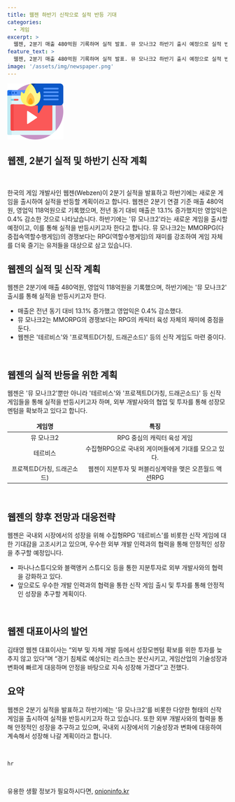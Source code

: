 ```yaml
---
title: 웹젠 하반기 신작으로 실적 반등 기대
categories:
  - 게임
excerpt: >
  웹젠, 2분기 매출 480억원 기록하며 실적 발표. 뮤 모나크2 하반기 출시 예정으로 실적 반등 기대. 테르비스 사내 테스트 후 해외 시장 공략 시도. 프로젝트D(가칭, 드래곤소드) 개발사와 협업 원활히 진행. 프로젝트 세일러를 위해 파나나스튜디오, 블랙앵커 스튜디오에 투자. 계속적인 우수 개발 인력 확보 및 게임개발 프로젝트 추진. 웹젠 대표이사는 안정을 바탕으로 지속 성장을 모색 중임을 강조.
feature_text: >
  웹젠, 2분기 매출 480억원 기록하며 실적 발표. 뮤 모나크2 하반기 출시 예정으로 실적 반등 기대. 테르비스 사내 테스트 후 해외 시장 공략 시도. 프로젝트D(가칭, 드래곤소드) 개발사와 협업 원활히 진행. 프로젝트 세일러를 위해 파나나스튜디오, 블랙앵커 스튜디오에 투자. 계속적인 우수 개발 인력 확보 및 게임개발 프로젝트 추진. 웹젠 대표이사는 안정을 바탕으로 지속 성장을 모색 중임을 강조.
image: '/assets/img/newspaper.png'
---
```


<p><img src="/assets/img/news.png" alt="rentncar 속보" /></p>

<h2>웹젠, 2분기 실적 및 하반기 신작 계획</h2>

<p data-ke-size="size16">&nbsp;</p>

<p>한국의 게임 개발사인 웹젠(Webzen)이 2분기 실적을 발표하고 하반기에는 새로운 게임을 출시하여 실적을 반등할 계획이라고 합니다. 웹젠은 2분기 연결 기준 매출 480억원, 영업익 118억원으로 기록했으며, 전년 동기 대비 매출은 13.1% 증가했지만 영업익은 0.4% 감소한 것으로 나타났습니다. 하반기에는 '뮤 모나크2'라는 새로운 게임을 출시할 예정이고, 이를 통해 실적을 반등시키고자 한다고 합니다. 뮤 모나크2는 MMORPG(다중접속역할수행게임)의 경쟁보다는 RPG(역할수행게임)의 재미를 강조하여 게임 자체를 더욱 즐기는 유저들을 대상으로 삼고 있습니다.</p></p>

<h2>웹젠의 실적 및 신작 계획</h2>

<p data-ke-size="size16">웹젠은 2분기에 매출 480억원, 영업익 118억원을 기록했으며, 하반기에는 '뮤 모나크2' 출시를 통해 실적을 반등시키고자 한다.</p>

<ul>
<li>매출은 전년 동기 대비 13.1% 증가했고 영업익은 0.4% 감소했다.</li>
<li>뮤 모나크2는 MMORPG의 경쟁보다는 RPG의 캐릭터 육성 자체의 재미에 중점을 둔다.</li>
<li>웹젠은 '테르비스'와 '프로젝트D(가칭, 드래곤소드)' 등의 신작 게임도 마련 중이다.</li>
</ul>

<p data-ke-size="size16">&nbsp;</p>

<h2>웹젠의 실적 반등을 위한 계획</h2>

<p data-ke-size="size16">웹젠은 '뮤 모나크2'뿐만 아니라 '테르비스'와 '프로젝트D(가칭, 드래곤소드)' 등 신작 게임들을 통해 실적을 반등시키고자 하며, 외부 개발사와의 협업 및 투자를 통해 성장모멘텀을 확보하고 있다고 합니다.</p>

<table>
<thead>
<tr>
<td style="text-align: center; height: 17px;"><b>게임명</b></td>
<td style="text-align: center; height: 17px;"><b>특징</b></td>
</tr>
</thead>
<tbody>
<tr>
<td style="text-align: center; height: 17px;">뮤 모나크2</td>
<td style="text-align: center; height: 17px;">RPG 중심의 캐릭터 육성 게임</td>
</tr>
<tr>
<td style="text-align: center; height: 17px;">테르비스</td>
<td style="text-align: center; height: 17px;">수집형RPG으로 국내외 게이머들에게 기대를 모으고 있다.</td>
</tr>
<tr>
<td style="text-align: center; height: 17px;">프로젝트D(가칭, 드래곤소드)</td>
<td style="text-align: center; height: 17px;">웹젠이 지분투자 및 퍼블리싱계약을 맺은 오픈월드 액션RPG</td>
</tr>
</tbody>
</table>

<p data-ke-size="size16">&nbsp;</p>

<h2>웹젠의 향후 전망과 대응전략</h2>

<p data-ke-size="size16">웹젠은 국내외 시장에서의 성장을 위해 수집형RPG '테르비스'를 비롯한 신작 게임에 대한 기대감을 고조시키고 있으며, 우수한 외부 개발 인력과의 협력을 통해 안정적인 성장을 추구할 예정입니다.</p>

<ul>
<li>파나나스튜디오와 블랙앵커 스튜디오 등을 통한 지분투자로 외부 개발사와의 협력을 강화하고 있다.</li>
<li>앞으로도 우수한 개발 인력과의 협력을 통한 신작 게임 출시 및 투자를 통해 안정적인 성장을 추구할 계획이다.</li>
</ul>

<p data-ke-size="size16">&nbsp;</p>

<h2>웹젠 대표이사의 발언</h2>

<p data-ke-size="size16">김태영 웹젠 대표이사는 “외부 및 자체 개발 등에서 성장모멘텀 확보를 위한 투자를 늦추지 않고 있다”며 “경기 침체로 예상되는 리스크는 분산시키고, 게임산업의 기술성장과 변화에 빠르게 대응하며 안정을 바탕으로 지속 성장해 가겠다”고 전했다.</p>

<h2>요약</h2>

<p data-ke-size="size16">웹젠은 2분기 실적을 발표하고 하반기에는 '뮤 모나크2'를 비롯한 다양한 형태의 신작 게임을 출시하여 실적을 반등시키고자 하고 있습니다. 또한 외부 개발사와의 협력을 통해 안정적인 성장을 추구하고 있으며, 국내외 시장에서의 기술성장과 변화에 대응하여 계속해서 성장해 나갈 계획이라고 합니다.</p>

<p data-ke-size="size16">&nbsp;</p>

<pre><code>hr
</code></pre>

<p data-ke-size="size16">&nbsp;</p>
유용한 생활 정보가 필요하시다면, <a href="https://onioninfo.kr" rel="dofollow">onioninfo.kr</a>


